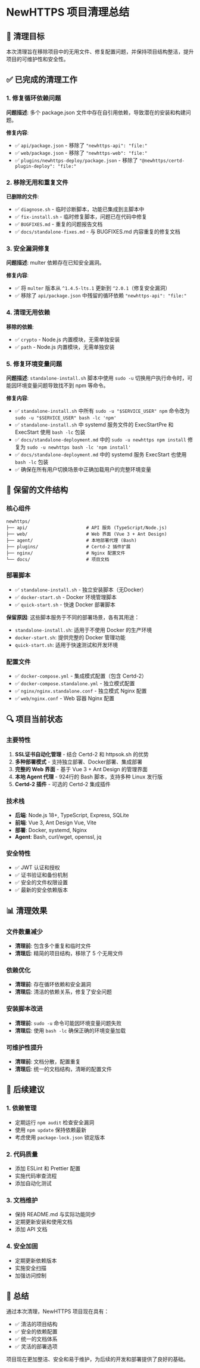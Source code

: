 # NewHTTPS 项目清理总结

## 🎯 清理目标

本次清理旨在移除项目中的无用文件、修复配置问题，并保持项目结构整洁，提升项目的可维护性和安全性。

## ✅ 已完成的清理工作

### 1. 修复循环依赖问题

**问题描述**: 多个 package.json 文件中存在自引用依赖，导致潜在的安装和构建问题。

**修复内容**:
- ✅ `api/package.json` - 移除了 `"newhttps-api": "file:"`
- ✅ `web/package.json` - 移除了 `"newhttps-web": "file:"`
- ✅ `plugins/newhttps-deploy/package.json` - 移除了 `"@newhttps/certd-plugin-deploy": "file:"`

### 2. 移除无用和重复文件

**已删除的文件**:
- ✅ `diagnose.sh` - 临时诊断脚本，功能已集成到主脚本中
- ✅ `fix-install.sh` - 临时修复脚本，问题已在代码中修复
- ✅ `BUGFIXES.md` - 重复的问题报告文档
- ✅ `docs/standalone-fixes.md` - 与 BUGFIXES.md 内容重复的修复文档

### 3. 安全漏洞修复

**问题描述**: multer 依赖存在已知安全漏洞。

**修复内容**:
- ✅ 将 `multer` 版本从 `^1.4.5-lts.1` 更新到 `^2.0.1`（修复安全漏洞）
- ✅ 移除了 `api/package.json` 中残留的循环依赖 `"newhttps-api": "file:"`

### 4. 清理无用依赖

**移除的依赖**:
- ✅ `crypto` - Node.js 内置模块，无需单独安装
- ✅ `path` - Node.js 内置模块，无需单独安装

### 5. 修复环境变量问题

**问题描述**: `standalone-install.sh` 脚本中使用 `sudo -u` 切换用户执行命令时，可能因环境变量问题导致找不到 npm 等命令。

**修复内容**:
- ✅ `standalone-install.sh` 中所有 `sudo -u "$SERVICE_USER" npm` 命令改为 `sudo -u "$SERVICE_USER" bash -lc 'npm'`
- ✅ `standalone-install.sh` 中 systemd 服务文件的 ExecStartPre 和 ExecStart 使用 `bash -lc` 包装
- ✅ `docs/standalone-deployment.md` 中的 `sudo -u newhttps npm install` 修复为 `sudo -u newhttps bash -lc 'npm install'`
- ✅ `docs/standalone-deployment.md` 中的 systemd 服务 ExecStart 也使用 `bash -lc` 包装
- ✅ 确保在所有用户切换场景中正确加载用户的完整环境变量

## 📁 保留的文件结构

### 核心组件
```
newhttps/
├── api/                      # API 服务 (TypeScript/Node.js)
├── web/                      # Web 界面 (Vue 3 + Ant Design)
├── agent/                    # 本地部署代理 (Bash)
├── plugins/                  # Certd-2 插件扩展
├── nginx/                    # Nginx 配置文件
└── docs/                     # 项目文档
```

### 部署脚本
- ✅ `standalone-install.sh` - 独立安装脚本（无Docker）
- ✅ `docker-start.sh` - Docker 环境管理脚本
- ✅ `quick-start.sh` - 快速 Docker 部署脚本

**保留原因**: 这些脚本服务于不同的部署场景，各有其用途：
- `standalone-install.sh`: 适用于不使用 Docker 的生产环境
- `docker-start.sh`: 提供完整的 Docker 管理功能
- `quick-start.sh`: 适用于快速测试和开发环境

### 配置文件
- ✅ `docker-compose.yml` - 集成模式配置（包含 Certd-2）
- ✅ `docker-compose.standalone.yml` - 独立模式配置
- ✅ `nginx/nginx.standalone.conf` - 独立模式 Nginx 配置
- ✅ `web/nginx.conf` - Web 容器 Nginx 配置

## 🔍 项目当前状态

### 主要特性
1. **SSL证书自动化管理** - 结合 Certd-2 和 httpsok.sh 的优势
2. **多种部署模式** - 支持独立部署、Docker部署、集成部署
3. **完整的 Web 界面** - 基于 Vue 3 + Ant Design 的管理界面
4. **本地 Agent 代理** - 924行的 Bash 脚本，支持多种 Linux 发行版
5. **Certd-2 插件** - 可选的 Certd-2 集成插件

### 技术栈
- **后端**: Node.js 18+, TypeScript, Express, SQLite
- **前端**: Vue 3, Ant Design Vue, Vite
- **部署**: Docker, systemd, Nginx
- **Agent**: Bash, curl/wget, openssl, jq

### 安全特性
- ✅ JWT 认证和授权
- ✅ 证书验证和备份机制
- ✅ 安全的文件权限设置
- ✅ 最新的安全依赖版本

## 📊 清理效果

### 文件数量减少
- **清理前**: 包含多个重复和临时文件
- **清理后**: 精简的项目结构，移除了 5 个无用文件

### 依赖优化
- **清理前**: 存在循环依赖和安全漏洞
- **清理后**: 清洁的依赖关系，修复了安全问题

### 安装脚本改进
- **清理前**: `sudo -u` 命令可能因环境变量问题失败
- **清理后**: 使用 `bash -lc` 确保正确的环境变量加载

### 可维护性提升
- **清理前**: 文档分散，配置重复
- **清理后**: 统一的文档结构，清晰的配置文件

## 🚀 后续建议

### 1. 依赖管理
- 定期运行 `npm audit` 检查安全漏洞
- 使用 `npm update` 保持依赖最新
- 考虑使用 `package-lock.json` 锁定版本

### 2. 代码质量
- 添加 ESLint 和 Prettier 配置
- 实施代码审查流程
- 添加自动化测试

### 3. 文档维护
- 保持 README.md 与实际功能同步
- 定期更新安装和使用文档
- 添加 API 文档

### 4. 安全加固
- 定期更新依赖版本
- 实施安全扫描
- 加强访问控制

## 📝 总结

通过本次清理，NewHTTPS 项目现在具有：
- ✅ 清洁的项目结构
- ✅ 安全的依赖配置
- ✅ 统一的文档体系
- ✅ 灵活的部署选项

项目现在更加整洁、安全和易于维护，为后续的开发和部署提供了良好的基础。
